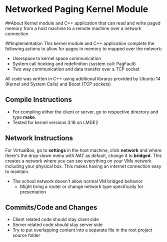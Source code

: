 # Networked Paging Kernel Module

##About
Kernel module and C++ application that can read and write paged memory from a host machine to a remote machine over a network connection

##Implementation
This kernel module and C++ application complete the following actions to allow for pages in memory to mapped over the network:
- Userspace to kernel space communication
- System call hooking and redefinition (system call: PagFault)
- Two way communication and data transfer over a TCP socket

All code was written in C++ using additional librarys provided by Ubuntu 14 (Kernel and System Calls) and Boost (TCP sockets)

## Compile Instructions
* For compiling either the client or server, go to respective directory and type **make**.
* Tested for kernel versions 3.16 on LMDE2

## Network Instructions
For VirtualBox, go to **settings** in the host machine, click **network** and where there's the drop-down menu with _NAT_ as default, change it to **bridged**. This creates a network where you can see everything on your VMs network including your physical box. This makes having an internet connection easy to maintain.
* The school network doesn't allow normal VM bridged behavior 
    * Might bring a router or change network type specifically for presentation

## Commits/Code and Changes
* Client related code should stay client side 
* Server related code should stay server side 
* Try to put overlapping content into a separate file in the root project source folder
